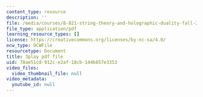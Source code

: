 ```yaml
---
content_type: resource
description: ''
file: /media/courses/8-821-string-theory-and-holographic-duality-fall-2014/78ae51cd912ce2af18cb144b857e3353_owhNn20aZo8.pdf
file_type: application/pdf
learning_resource_types: []
license: https://creativecommons.org/licenses/by-nc-sa/4.0/
ocw_type: OCWFile
resourcetype: Document
title: 3play pdf file
uid: 78ae51cd-912c-e2af-18cb-144b857e3353
video_files:
  video_thumbnail_file: null
video_metadata:
  youtube_id: null
---
```

